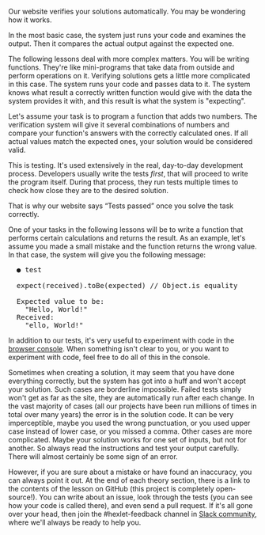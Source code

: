 
Our website verifies your solutions automatically. You may be wondering how it works.

In the most basic case, the system just runs your code and examines the output. Then it compares the actual output against the expected one.

The following lessons deal with more complex matters. You will be writing functions. They're like mini-programs that take data from outside and perform operations on it. Verifying solutions gets a little more complicated in this case. The system runs your code and passes data to it. The system knows what result a correctly written function would give with the data the system provides it with, and this result is what the system is "expecting".

Let's assume your task is to program a function that adds two numbers. The verification system will give it several combinations of numbers and compare your function's answers with the correctly calculated ones. If all actual values match the expected ones, your solution would be considered valid.

This is testing. It's used extensively in the real, day-to-day development process. Developers usually write the tests _first_, that will proceed to write the program itself. During that process, they run tests multiple times to check how close they are to the desired solution.

That is why our website says “Tests passed” once you solve the task correctly.

One of your tasks in the following lessons will be to write a function that performs certain calculations and returns the result. As an example, let's assume you made a small mistake and the function returns the wrong value. In that case, the system will give you the following message:

<pre class='hexlet-basics-output'>
  ● test

  expect(received).toBe(expected) // Object.is equality

  Expected value to be:
    "Hello, World!"
  Received:
    "ello, World!"
</pre>

In addition to our tests, it's very useful to experiment with code in the [browser console](https://developer.mozilla.org/en-US/docs/Tools/Browser_Console). When something isn't clear to you, or you want to experiment with code, feel free to do all of this in the console.

Sometimes when creating a solution, it may seem that you have done everything correctly, but the system has got into a huff and won't accept your solution. Such cases are borderline impossible. Failed tests simply won't get as far as the site, they are automatically run after each change. In the vast majority of cases (all our projects have been run millions of times in total over many years) the error is in the solution code. It can be very imperceptible, maybe you used the wrong punctuation, or you used upper case instead of lower case, or you missed a comma. Other cases are more complicated. Maybe your solution works for one set of inputs, but not for another. So always read the instructions and test your output carefully. There will almost certainly be some sign of an error.

However, if you are sure about a mistake or have found an inaccuracy, you can always point it out. At the end of each theory section, there is a link to the contents of the lesson on GitHub (this project is completely open-source!). You can write about an issue, look through the tests (you can see how your code is called there), and even send a pull request. If it's all gone over your head, then join the #hexlet-feedback channel in [Slack community](https://slack.hexlet.io/), where we'll always be ready to help you.

